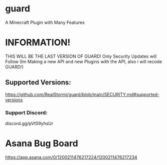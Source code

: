# guard
A Minecraft Plugin with Many Features


# INFORMATION!
THIS WILL BE THE LAST VERSION OF GUARD!
Only Security Updates will Follow (Im Making a new API and new Plugins with the API, also i will recode GUARD!)

## Supported Versions:
https://github.com/RealStormi/guard/blob/main/SECURITY.md#supported-versions
### Support Discord:
discord.gg/pVt59yhsUr 

# Asana Bug Board
https://app.asana.com/0/1200211476217224/1200211476217234
